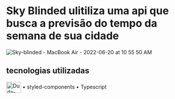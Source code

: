 # Sky Blinded ulitiliza uma api que busca a previsão do tempo da semana de sua cidade 

![Sky-blinded - MacBook Air - 2022-06-20 at 10 55 50 AM](https://user-images.githubusercontent.com/99972177/174617555-ad74e5e7-2157-484f-85b8-b6f3fa6a3db5.jpg)


## tecnologias utilizadas 
 <img align="center" alt="Duda-React" height="30" width="40" src="https://cdn.jsdelivr.net/gh/devicons/devicon/icons/react/react-original.svg" /> • styled-components • Typescript
 

